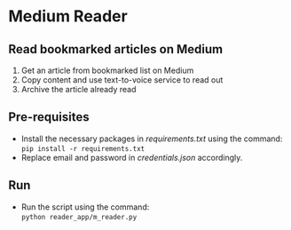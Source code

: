# Medium Reader
## Read bookmarked articles on Medium
1) Get an article from bookmarked list on Medium
2) Copy content and use text-to-voice service to read out
3) Archive the article already read


## Pre-requisites
- Install the necessary packages in *requirements.txt* using the command:  
`pip install -r requirements.txt`
- Replace email and password in *credentials.json* accordingly.

## Run
- Run the script using the command:  
`python reader_app/m_reader.py`